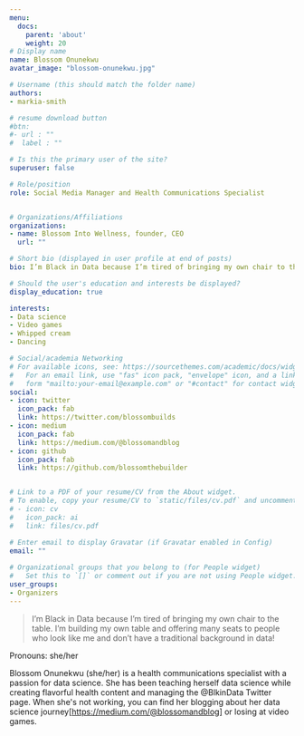 ```yaml
---
menu:
  docs:
    parent: 'about'
    weight: 20
# Display name
name: Blossom Onunekwu
avatar_image: "blossom-onunekwu.jpg"

# Username (this should match the folder name)
authors:
- markia-smith

# resume download button
#btn:
#- url : ""
#  label : ""

# Is this the primary user of the site?
superuser: false

# Role/position
role: Social Media Manager and Health Communications Specialist


# Organizations/Affiliations
organizations:
- name: Blossom Into Wellness, founder, CEO
  url: ""

# Short bio (displayed in user profile at end of posts)
bio: I’m Black in Data because I’m tired of bringing my own chair to the table. I’m building my own table and offering many seats to people who look like me and don’t have a traditional background in data! 

# Should the user's education and interests be displayed?
display_education: true

interests:
- Data science
- Video games
- Whipped cream
- Dancing

# Social/academia Networking
# For available icons, see: https://sourcethemes.com/academic/docs/widgets/#icons
#   For an email link, use "fas" icon pack, "envelope" icon, and a link in the
#   form "mailto:your-email@example.com" or "#contact" for contact widget.
social:
- icon: twitter
  icon_pack: fab
  link: https://twitter.com/blossombuilds
- icon: medium
  icon_pack: fab
  link: https://medium.com/@blossomandblog
- icon: github
  icon_pack: fab
  link: https://github.com/blossomthebuilder


# Link to a PDF of your resume/CV from the About widget.
# To enable, copy your resume/CV to `static/files/cv.pdf` and uncomment the lines below.  
# - icon: cv
#   icon_pack: ai
#   link: files/cv.pdf

# Enter email to display Gravatar (if Gravatar enabled in Config)
email: ""
  
# Organizational groups that you belong to (for People widget)
#   Set this to `[]` or comment out if you are not using People widget.  
user_groups:
- Organizers
---
```

> I’m Black in Data because I’m tired of bringing my own chair to the table. I’m building my own table and offering many seats to people who look like me and don’t have a traditional background in data!  

Pronouns: she/her

Blossom Onunekwu (she/her) is a health communications specialist with a passion for data science. She has been teaching herself data science while creating flavorful health content and managing the @BlkinData Twitter page. When she's not working, you can find her blogging about her data science journey[https://medium.com/@blossomandblog] or losing at video games.

